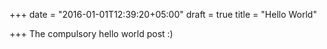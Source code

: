 +++
date = "2016-01-01T12:39:20+05:00"
draft = true
title = "Hello World"

+++
The compulsory hello world post :)

